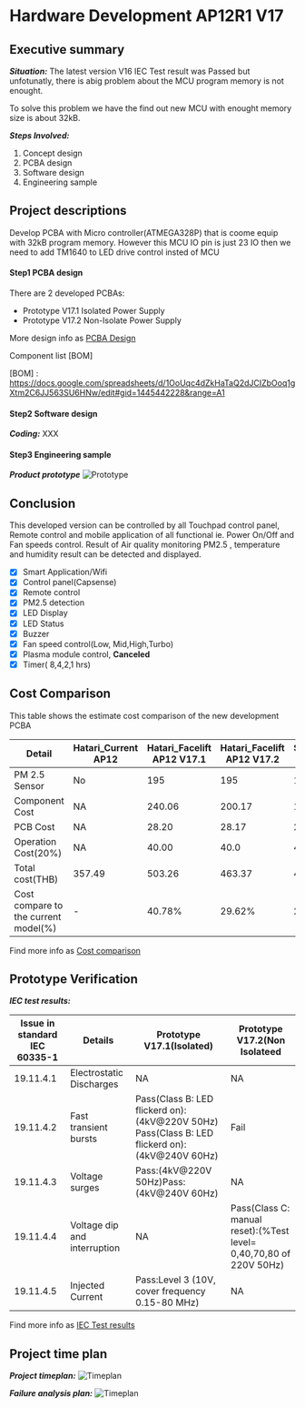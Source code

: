 # Hardware Development AP12R1 V17

## Executive summary
***Situation:***  The latest version V16 IEC Test result was Passed but unfotunatly, there is abig problem about the MCU program memory is not enought.

To solve this problem we have the find out new MCU with enought memory size is about 32kB.

***Steps Involved:***
1. Concept design
2. PCBA design
3. Software design
4. Engineering sample

## Project descriptions
Develop PCBA with Micro controller(ATMEGA328P) that is coome equip with 32kB program memory. However this MCU IO pin is just 23 IO then we need to add TM1640 to LED drive control insted of MCU 

#### Step1 PCBA design
There are 2 developed PCBAs:
  - Prototype V17.1 Isolated Power Supply
  - Prototype V17.2 Non-Isolate Power Supply

More design info as [PCBA Design]

[PCBA Design]: https://drive.google.com/drive/u/0/folders/1jMU6nZqV70yxMnKUBBw2v8H-WO1wf9Ig


Component list [BOM]

[BOM] : https://docs.google.com/spreadsheets/d/1OoUqc4dZkHaTaQ2dJCIZbOoq1gXtm2C6JJ563SU6HNw/edit#gid=1445442228&range=A1


#### Step2 Software design

***Coding:***
XXX

#### Step3 Engineering sample
***Product prototype***
![Prototype](https://tva1.sinaimg.cn/large/0082zybpgy1gc43pkno86j30me06egvm.jpg)

## Conclusion
This developed version can be controlled by all Touchpad control panel, Remote control and mobile application of all functional ie. Power On/Off and Fan speeds control. Result of Air quality monitoring PM2.5 , temperature and humidity result can be detected and displayed.

- [x] Smart Application/Wifi
- [x] Control panel(Capsense)
- [x] Remote control
- [x] PM2.5 detection
- [x] LED Display
- [x] LED Status
- [x] Buzzer
- [x] Fan speed control(Low, Mid,High,Turbo)
- [x] Plasma module control, **Canceled**
- [x] Timer( 8,4,2,1 hrs)

## Cost Comparison
This table shows the estimate cost comparison of the new development PCBA 

Detail | Hatari_Current AP12 | Hatari_Facelift AP12 V17.1 | Hatari_Facelift AP12 V17.2 | SCR_Facelift AP12
-- | -- | -- |-- | --
PM 2.5 Sensor | No | 195 | 195 | 195
Component Cost | NA | 240.06 | 200.17 | 191.40
PCB Cost | NA | 28.20 | 28.17 | 28.17
Operation Cost(20%)| NA | 40.00 | 40.0 | 40.0
Total cost(THB)| 357.49 | 503.26 | 463.37 | 454.60
Cost compare to the current model(%)| - | 40.78%| 29.62% | 27.16%

Find more info as [Cost comparison]

[Cost comparison]: https://docs.google.com/spreadsheets/d/1OoUqc4dZkHaTaQ2dJCIZbOoq1gXtm2C6JJ563SU6HNw/edit#gid=1445442228&range=F60


## Prototype Verification
***IEC test results:***

Issue in standard IEC 60335-1 | Details | Prototype V17.1(Isolated) | Prototype V17.2(Non Isolateed
-- | -- | -- |--
19.11.4.1 | Electrostatic Discharges | NA | NA
19.11.4.2 | Fast transient bursts | Pass(Class B: LED flickerd on):(4kV@220V 50Hz) Pass(Class B: LED flickerd on):(4kV@240V 60Hz) | Fail
19.11.4.3 | Voltage surges | Pass:(4kV@220V 50Hz)Pass:(4kV@240V 60Hz) | NA
19.11.4.4| Voltage dip and interruption | NA | Pass(Class C: manual reset):(%Test level= 0,40,70,80 of 220V 50Hz) 
19.11.4.5| Injected Current | Pass:Level 3 (10V, cover frequency 0.15-80 MHz) | NA

Find more info as [IEC Test results]

[IEC Test results]:https://drive.google.com/drive/u/0/folders/1pRGlJxpX68WHeiG0OGF6jnQy6Eyk631P

## Project time plan
***Project timeplan:***
![Timeplan](https://tva1.sinaimg.cn/large/0082zybpgy1gc9yj89kxtj32fm0fm7e1.jpg)

***Failure analysis plan:***
![Timeplan](https://tva1.sinaimg.cn/large/0082zybpgy1gc9yl5x6zsj329k0f0qgr.jpg)
